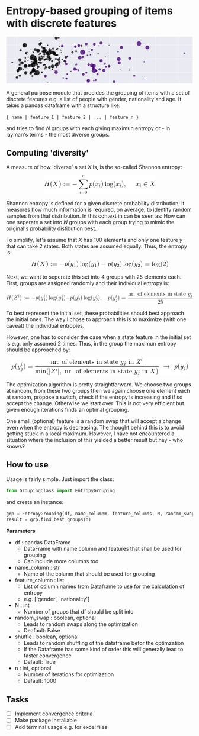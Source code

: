 # Entropy-based grouping of items with discrete features 


<p align="center">
  <img src="https://github.com/faboo8/ontology-matching/blob/master/media/0.jpg" alt="sign"/>
</p>

A general purpose module that procides the grouping of items with a set of discrete features e.g. a list of people with gender, nationality and age. It takes a pandas dataframe with a structure like: 

`{ name | feature_1 | feature_2 | ... | feature_n } `

and tries to find *N* groups with each giving maximun entropy or - in layman's terms - the most diverse groups.


## Computing 'diversity'

A measure of how 'diverse' a set *X* is, is the so-called Shannon entropy:

<p align="center">
  <img src="https://github.com/faboo8/max_entropy_grouper/blob/master/media/CodeCogsEqn.gif" alt="eq1"/>
</p>

Shannon entropy is defined for a given discrete probability distribution; it measures how much information is required, on average, to identify random samples from that distribution. In this context in can be seen as: How can one seperate a set into *N* groups with each group trying to mimic the original's probability distibution best. 

To simplify, let's assume that *X* has 100 elements and only one feature *y* that can take 2 states. Both states are assumed equally. Thus, the entropy is:

<p align="center">
  <img src="https://github.com/faboo8/max_entropy_grouper/blob/master/media/CodeCogsEqn%20(1).gif" alt="eq2"/>
</p>

Next, we want to seperate this set into 4 groups with 25 elements each. First, groups are assigned randomly and their individual entropy is:

<p align="center">
  <img src="https://github.com/faboo8/max_entropy_grouper/blob/master/media/CodeCogsEqn%20(2).gif" alt="eq3"/>
</p>

To best represent the initial set, these probabilities should best approach the initial ones. The way I chose to approach this is to maximize (with one caveat) the individual entropies. 

However, one has to consider the case when a state feature in the initial set is e.g. only assumed 2 times. Thus, in the group the maximun entropy should be approached by:

<p align="center">
  <img src="https://github.com/faboo8/max_entropy_grouper/blob/master/media/CodeCogsEqn%20(3).gif" alt="eq4"/>
</p>

The optimization algorithm is pretty straightforward. We choose two groups at random, from these two groups then we again choose one element each at random, propose a switch, check if the entropy is increasing and if so accept the change. Otherwise we start over. This is not very efficient but given enough iterations finds an optimal grouping. 

One small (optional) feature is a random swap that will accept a change even when the entropy is decreasing. The thought behind this is to avoid getting stuck in a local maximum. However, I have not encountered a situation where the inclusion of this yielded a better result but hey - who knows? 

## How to use

Usage is fairly simple. Just import the class:

```python
from GroupingClass import EntropyGrouping 
```

and create an instance:

```python
grp = EntropyGrouping(df, name_columnm, feature_columns, N, random_swap, shuffle)
result = grp.find_best_groups(n)
```
**Parameters**
* df  : pandas.DataFrame  
    - DataFrame with name column and features that shall be used for grouping
    - Can include more columns too
* name_column  : str 
    - Name of the column that should be used for grouping
* feature_column  : list 
    - List of column names from Dataframe to use for the calculation of entropy
    - e.g. ['gender', 'nationality']
* N  : int
    - Number of groups that df should be split into
* random_swap  : boolean, optional
    - Leads to random swaps along the optimization
    - Deafault: False
* shuffle  : boolean, optional
    - Leads to random shuffling of the dataframe befor the optimzation
    - If the Dataframe has some kind of order this will generally lead to faster convergence
    - Default: True
* n  : int, optional
    - Number of iterations for optimization
    - Default: 1000
    
    
## Tasks

- [ ] Implement convergence criteria
- [ ] Make package installable
- [ ] Add terminal usage e.g. for excel files
